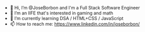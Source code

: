- 👋 Hi, I’m @JoseBorbon and I'm a Full Stack Software Engineer
- 👀 I’m an IIFE that's interested in gaming and math
- 🌱 I’m currently learning DSA / HTML+CSS / JavaScript
- 📫 How to reach me: https://www.linkedin.com/in/joseborbon/

<!---
JoseBorbon/JoseBorbon is a ✨ special ✨ repository because its `README.md` (this file) appears on your GitHub profile.
You can click the Preview link to take a look at your changes.
--->

